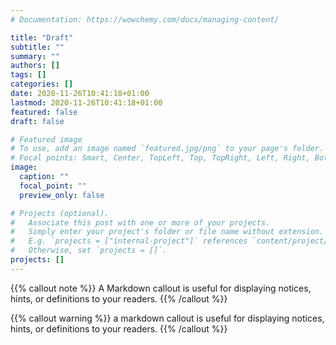 ```yaml
---
# Documentation: https://wowchemy.com/docs/managing-content/

title: "Draft"
subtitle: ""
summary: ""
authors: []
tags: []
categories: []
date: 2020-11-26T10:41:18+01:00
lastmod: 2020-11-26T10:41:18+01:00
featured: false
draft: false

# Featured image
# To use, add an image named `featured.jpg/png` to your page's folder.
# Focal points: Smart, Center, TopLeft, Top, TopRight, Left, Right, BottomLeft, Bottom, BottomRight.
image:
  caption: ""
  focal_point: ""
  preview_only: false

# Projects (optional).
#   Associate this post with one or more of your projects.
#   Simply enter your project's folder or file name without extension.
#   E.g. `projects = ["internal-project"]` references `content/project/deep-learning/index.md`.
#   Otherwise, set `projects = []`.
projects: []
---
```


{{% callout note %}}
A Markdown callout is useful for displaying notices, hints, or definitions to your readers.
{{% /callout %}}


{{% callout warning %}}
a markdown callout is useful for displaying notices, hints, or definitions to your readers.
{{% /callout %}}
